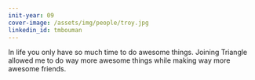 ```yaml
---
init-year: 09
cover-image: /assets/img/people/troy.jpg
linkedin_id: tmbouman
---
```

In life you only have so much time to do awesome things. Joining Triangle allowed me to do way more awesome things while making way more awesome friends.
